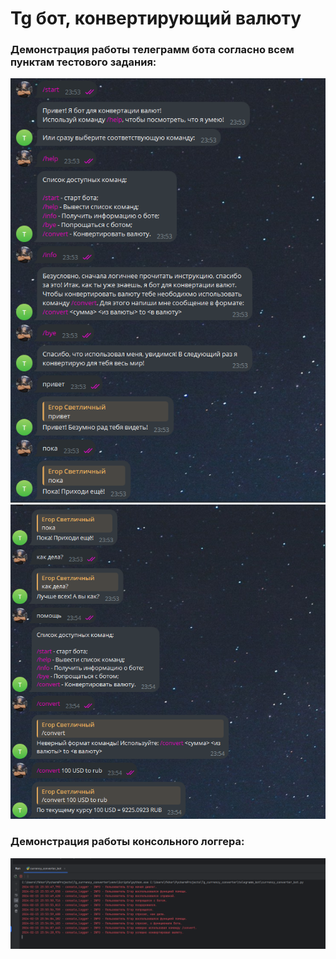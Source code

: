 # Tg бот, конвертирующий валюту

### Демонстрация работы телеграмм бота согласно всем пунктам тестового задания:
![](./img/App1.png)
![](./img/App2.png)

### Демонстрация работы консольного логгера:
![](./img/Logger.png)
 
